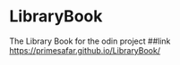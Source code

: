 # LibraryBook
The Library Book for the odin project
##link 
https://primesafar.github.io/LibraryBook/
